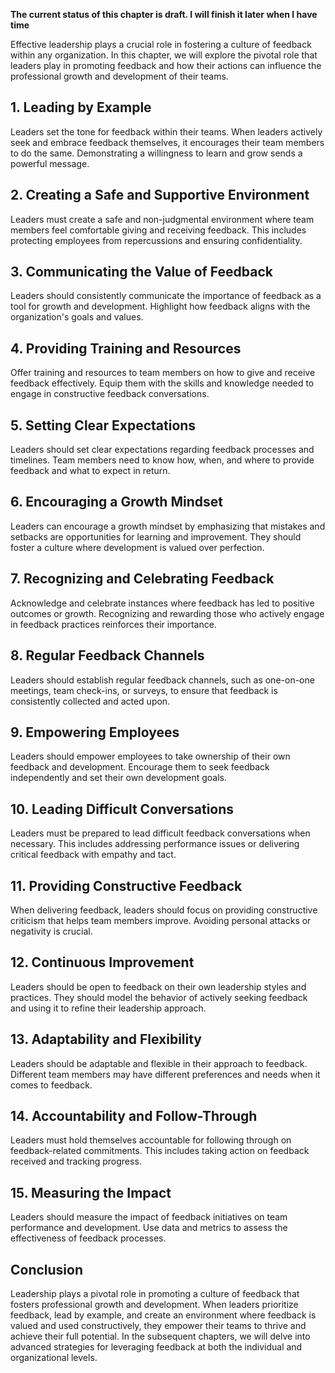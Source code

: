 **The current status of this chapter is draft. I will finish it later when I have time**

Effective leadership plays a crucial role in fostering a culture of feedback within any organization. In this chapter, we will explore the pivotal role that leaders play in promoting feedback and how their actions can influence the professional growth and development of their teams.

**1. Leading by Example**
-------------------------

Leaders set the tone for feedback within their teams. When leaders actively seek and embrace feedback themselves, it encourages their team members to do the same. Demonstrating a willingness to learn and grow sends a powerful message.

**2. Creating a Safe and Supportive Environment**
-------------------------------------------------

Leaders must create a safe and non-judgmental environment where team members feel comfortable giving and receiving feedback. This includes protecting employees from repercussions and ensuring confidentiality.

**3. Communicating the Value of Feedback**
------------------------------------------

Leaders should consistently communicate the importance of feedback as a tool for growth and development. Highlight how feedback aligns with the organization's goals and values.

**4. Providing Training and Resources**
---------------------------------------

Offer training and resources to team members on how to give and receive feedback effectively. Equip them with the skills and knowledge needed to engage in constructive feedback conversations.

**5. Setting Clear Expectations**
---------------------------------

Leaders should set clear expectations regarding feedback processes and timelines. Team members need to know how, when, and where to provide feedback and what to expect in return.

**6. Encouraging a Growth Mindset**
-----------------------------------

Leaders can encourage a growth mindset by emphasizing that mistakes and setbacks are opportunities for learning and improvement. They should foster a culture where development is valued over perfection.

**7. Recognizing and Celebrating Feedback**
-------------------------------------------

Acknowledge and celebrate instances where feedback has led to positive outcomes or growth. Recognizing and rewarding those who actively engage in feedback practices reinforces their importance.

**8. Regular Feedback Channels**
--------------------------------

Leaders should establish regular feedback channels, such as one-on-one meetings, team check-ins, or surveys, to ensure that feedback is consistently collected and acted upon.

**9. Empowering Employees**
---------------------------

Leaders should empower employees to take ownership of their own feedback and development. Encourage them to seek feedback independently and set their own development goals.

**10. Leading Difficult Conversations**
---------------------------------------

Leaders must be prepared to lead difficult feedback conversations when necessary. This includes addressing performance issues or delivering critical feedback with empathy and tact.

**11. Providing Constructive Feedback**
---------------------------------------

When delivering feedback, leaders should focus on providing constructive criticism that helps team members improve. Avoiding personal attacks or negativity is crucial.

**12. Continuous Improvement**
------------------------------

Leaders should be open to feedback on their own leadership styles and practices. They should model the behavior of actively seeking feedback and using it to refine their leadership approach.

**13. Adaptability and Flexibility**
------------------------------------

Leaders should be adaptable and flexible in their approach to feedback. Different team members may have different preferences and needs when it comes to feedback.

**14. Accountability and Follow-Through**
-----------------------------------------

Leaders must hold themselves accountable for following through on feedback-related commitments. This includes taking action on feedback received and tracking progress.

**15. Measuring the Impact**
----------------------------

Leaders should measure the impact of feedback initiatives on team performance and development. Use data and metrics to assess the effectiveness of feedback processes.

**Conclusion**
--------------

Leadership plays a pivotal role in promoting a culture of feedback that fosters professional growth and development. When leaders prioritize feedback, lead by example, and create an environment where feedback is valued and used constructively, they empower their teams to thrive and achieve their full potential. In the subsequent chapters, we will delve into advanced strategies for leveraging feedback at both the individual and organizational levels.

